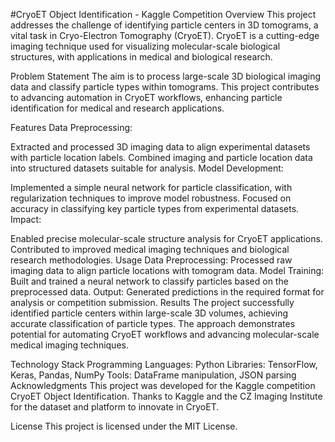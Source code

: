 #CryoET Object Identification - Kaggle Competition
Overview
This project addresses the challenge of identifying particle centers in 3D tomograms, a vital task in Cryo-Electron Tomography (CryoET). CryoET is a cutting-edge imaging technique used for visualizing molecular-scale biological structures, with applications in medical and biological research.

Problem Statement
The aim is to process large-scale 3D biological imaging data and classify particle types within tomograms. This project contributes to advancing automation in CryoET workflows, enhancing particle identification for medical and research applications.

Features
Data Preprocessing:

Extracted and processed 3D imaging data to align experimental datasets with particle location labels.
Combined imaging and particle location data into structured datasets suitable for analysis.
Model Development:

Implemented a simple neural network for particle classification, with regularization techniques to improve model robustness.
Focused on accuracy in classifying key particle types from experimental datasets.
Impact:

Enabled precise molecular-scale structure analysis for CryoET applications.
Contributed to improved medical imaging techniques and biological research methodologies.
Usage
Data Preprocessing: Processed raw imaging data to align particle locations with tomogram data.
Model Training: Built and trained a neural network to classify particles based on the preprocessed data.
Output: Generated predictions in the required format for analysis or competition submission.
Results
The project successfully identified particle centers within large-scale 3D volumes, achieving accurate classification of particle types. The approach demonstrates potential for automating CryoET workflows and advancing molecular-scale medical imaging techniques.

Technology Stack
Programming Languages: Python
Libraries: TensorFlow, Keras, Pandas, NumPy
Tools: DataFrame manipulation, JSON parsing
Acknowledgments
This project was developed for the Kaggle competition CryoET Object Identification. Thanks to Kaggle and the CZ Imaging Institute for the dataset and platform to innovate in CryoET.

License
This project is licensed under the MIT License.
